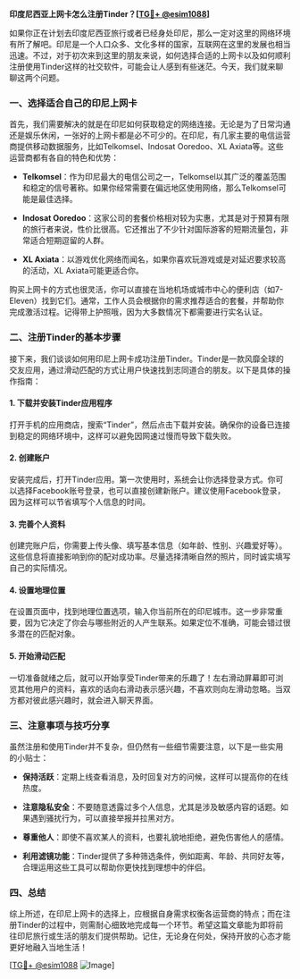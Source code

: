 **印度尼西亚上网卡怎么注册Tinder？[[TG💪+ @esim1088](https://t.me/s/esim1088)]**

如果你正在计划去印度尼西亚旅行或者已经身处印尼，那么一定对这里的网络环境有所了解吧。印尼是一个人口众多、文化多样的国家，互联网在这里的发展也相当迅速。不过，对于初次来到这里的朋友来说，如何选择合适的上网卡以及如何顺利注册使用Tinder这样的社交软件，可能会让人感到有些迷茫。今天，我们就来聊聊这两个问题。

### 一、选择适合自己的印尼上网卡

首先，我们需要解决的就是在印尼如何获取稳定的网络连接。无论是为了日常沟通还是娱乐休闲，一张好的上网卡都是必不可少的。在印尼，有几家主要的电信运营商提供移动数据服务，比如Telkomsel、Indosat Ooredoo、XL Axiata等。这些运营商都有各自的特色和优势：

- **Telkomsel**：作为印尼最大的电信公司之一，Telkomsel以其广泛的覆盖范围和稳定的信号著称。如果你经常需要在偏远地区使用网络，那么Telkomsel可能是最佳选择。
  
- **Indosat Ooredoo**：这家公司的套餐价格相对较为实惠，尤其是对于预算有限的旅行者来说，性价比很高。它还推出了不少针对国际游客的短期流量包，非常适合短期逗留的人群。

- **XL Axiata**：以游戏优化网络而闻名，如果你喜欢玩游戏或是对延迟要求较高的活动，XL Axiata可能更适合你。

购买上网卡的方式也很灵活，你可以直接在当地机场或城市中心的便利店（如7-Eleven）找到它们。通常，工作人员会根据你的需求推荐适合的套餐，并帮助你完成激活过程。记得带上护照哦，因为大多数情况下都需要进行实名认证。

### 二、注册Tinder的基本步骤

接下来，我们谈谈如何用印尼上网卡成功注册Tinder。Tinder是一款风靡全球的交友应用，通过滑动匹配的方式让用户快速找到志同道合的朋友。以下是具体的操作指南：

#### 1. 下载并安装Tinder应用程序
打开手机的应用商店，搜索“Tinder”，然后点击下载并安装。确保你的设备已连接到稳定的网络环境中，这样可以避免因网速过慢而导致下载失败。

#### 2. 创建账户
安装完成后，打开Tinder应用。第一次使用时，系统会让你选择登录方式。你可以选择Facebook账号登录，也可以直接创建新账户。建议使用Facebook登录，因为这样可以节省填写个人信息的时间。

#### 3. 完善个人资料
创建完账户后，你需要上传头像、填写基本信息（如年龄、性别、兴趣爱好等）。这些信息将直接影响到你的配对成功率。尽量选择清晰自然的照片，同时诚实填写自己的实际情况。

#### 4. 设置地理位置
在设置页面中，找到地理位置选项，输入你当前所在的印尼城市。这一步非常重要，因为它决定了你会与哪些附近的人产生联系。如果定位不准确，可能会错过很多潜在的匹配对象。

#### 5. 开始滑动匹配
一切准备就绪之后，就可以开始享受Tinder带来的乐趣了！左右滑动屏幕即可浏览其他用户的资料，喜欢的话向右滑动表示感兴趣，不喜欢则向左滑动忽略。当双方都对彼此感兴趣时，就会进入聊天界面。

### 三、注意事项与技巧分享

虽然注册和使用Tinder并不复杂，但仍然有一些细节需要注意，以下是一些实用的小贴士：

- **保持活跃**：定期上线查看消息，及时回复对方的问候，这样可以提高你的在线热度。
  
- **注意隐私安全**：不要随意透露过多个人信息，尤其是涉及敏感内容的话题。如果遇到骚扰行为，可以直接举报并拉黑对方。

- **尊重他人**：即使不喜欢某人的资料，也要礼貌地拒绝，避免伤害他人的感情。

- **利用滤镜功能**：Tinder提供了多种筛选条件，例如距离、年龄、共同好友等，合理运用这些工具可以帮助你更快找到理想中的伴侣。

### 四、总结

综上所述，在印尼上网卡的选择上，应根据自身需求权衡各运营商的特点；而在注册Tinder的过程中，则需耐心细致地完成每一个环节。希望这篇文章能为即将前往印尼旅行或生活的朋友们提供帮助。记住，无论身在何处，保持开放的心态才能更好地融入当地生活！

[[TG💪+ @esim1088](https://t.me/s/esim1088) ![Image](https://i.postimg.cc/4NQfJmqS/Snipaste-2025-05-13-00-14-12.png)]